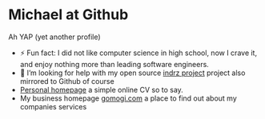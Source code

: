 # Michael at Github
Ah YAP (yet another profile)

- ⚡ Fun fact: I did not like computer science in high school, now I crave it, and enjoy nothing more than leading software engineers.
- 🤔 I’m looking for help with my open source [indrz project](https://gitlab.com/indrz) project also mirrored to Github of course
- [Personal homepage](https://michael-diener.com) a simple online CV so to say.
- My business homepage [gomogi.com](https://gomogi.com) a place to find out about my companies services


<!--
**mdiener21/mdiener21** is a ✨ _special_ ✨ repository because its `README.md` (this file) appears on your GitHub profile.

Here are some ideas to get you started:

- 🔭 I’m currently working on ...
- 🌱 I’m currently learning ...
- 👯 I’m looking to collaborate on ...
- 🤔 I’m looking for help with ...
- 💬 Ask me about ...
- 📫 How to reach me: ...
- 😄 Pronouns: ...
- ⚡ Fun fact: ...
-->
